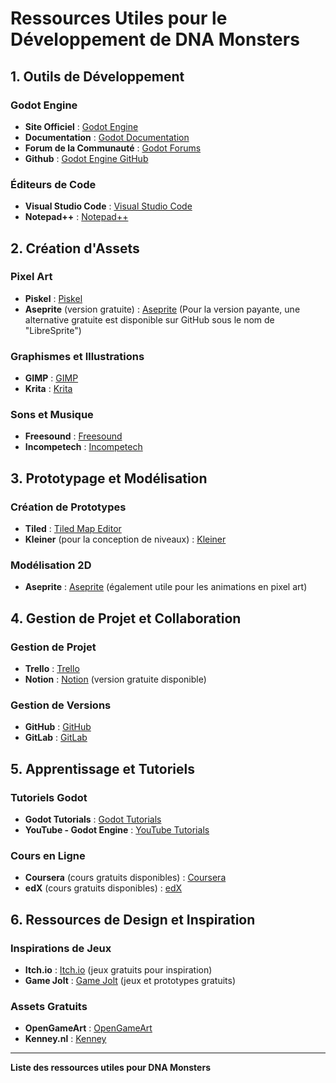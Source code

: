 # Ressources Utiles pour le Développement de DNA Monsters

## 1. Outils de Développement

### Godot Engine
- **Site Officiel** : [Godot Engine](https://godotengine.org)
- **Documentation** : [Godot Documentation](https://docs.godotengine.org)
- **Forum de la Communauté** : [Godot Forums](https://godotforums.org)
- **Github** : [Godot Engine GitHub](https://github.com/godotengine/godot)

### Éditeurs de Code
- **Visual Studio Code** : [Visual Studio Code](https://code.visualstudio.com)
- **Notepad++** : [Notepad++](https://notepad-plus-plus.org)

## 2. Création d'Assets

### Pixel Art
- **Piskel** : [Piskel](https://www.piskelapp.com)
- **Aseprite** (version gratuite) : [Aseprite](https://www.aseprite.org) (Pour la version payante, une alternative gratuite est disponible sur GitHub sous le nom de "LibreSprite")

### Graphismes et Illustrations
- **GIMP** : [GIMP](https://www.gimp.org)
- **Krita** : [Krita](https://krita.org)

### Sons et Musique
- **Freesound** : [Freesound](https://freesound.org)
- **Incompetech** : [Incompetech](https://incompetech.com/music/)

## 3. Prototypage et Modélisation

### Création de Prototypes
- **Tiled** : [Tiled Map Editor](https://www.mapeditor.org)
- **Kleiner** (pour la conception de niveaux) : [Kleiner](https://kleiner.github.io/)

### Modélisation 2D
- **Aseprite** : [Aseprite](https://www.aseprite.org) (également utile pour les animations en pixel art)

## 4. Gestion de Projet et Collaboration

### Gestion de Projet
- **Trello** : [Trello](https://trello.com)
- **Notion** : [Notion](https://www.notion.so) (version gratuite disponible)

### Gestion de Versions
- **GitHub** : [GitHub](https://github.com)
- **GitLab** : [GitLab](https://gitlab.com)

## 5. Apprentissage et Tutoriels

### Tutoriels Godot
- **Godot Tutorials** : [Godot Tutorials](https://godotengine.org/learn)
- **YouTube - Godot Engine** : [YouTube Tutorials](https://www.youtube.com/results?search_query=godot+engine+tutorial)

### Cours en Ligne
- **Coursera** (cours gratuits disponibles) : [Coursera](https://www.coursera.org)
- **edX** (cours gratuits disponibles) : [edX](https://www.edx.org)

## 6. Ressources de Design et Inspiration

### Inspirations de Jeux
- **Itch.io** : [Itch.io](https://itch.io) (jeux gratuits pour inspiration)
- **Game Jolt** : [Game Jolt](https://gamejolt.com) (jeux et prototypes gratuits)

### Assets Gratuits
- **OpenGameArt** : [OpenGameArt](https://opengameart.org)
- **Kenney.nl** : [Kenney](https://kenney.nl/assets)

---

**Liste des ressources utiles pour DNA Monsters**

